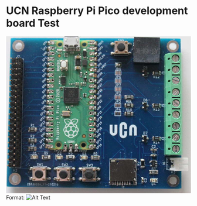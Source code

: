 # UCN Raspberry Pi Pico development board Test
![GitHub Logo](/image/UCN_RP2_Board.JPG)
Format: ![Alt Text](url)
